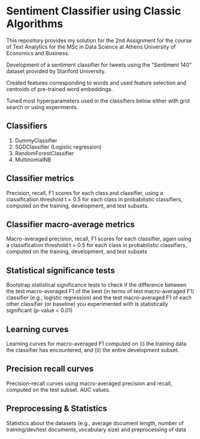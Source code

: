 # Sentiment Classifier using Classic Algorithms

This repository provides my solution for the 2nd Assignment for the course of Text Analytics for the MSc in Data Science at Athens University of Economics and Business.

Development of a sentiment classifier for tweets using the "Sentiment 140" dataset provided by Stanford University.

Created features corresponding to words and used feature selection and centroids of pre-trained word embeddings.  

Tuned most hyperparameters used in the classifiers below either with grid search or using experiments.

## Classifiers 

1. DummyClassifier
2. SGDClassifier (Logistic regression)
3. RandomForestClassifier
4. MultinomialNB

## Classifier metrics

Precision, recall, F1 scores for each class and classifier, using a classification threshold t = 0.5 for each class in probabilistic classifiers, computed on the training, development, and test subsets.

## Classifier macro-average metrics

Macro-averaged precision, recall, F1 scores for each classifier, again using a classification threshold t = 0.5 for each class in probabilistic classifiers, computed on the training, development, and test subsets

## Statistical significance tests

Bootstrap statistical significance tests to check if the difference between the test macro-averaged F1 of the best (in terms of test macro-averaged F1) classifier (e.g., logistic regression) and the test macro-averaged F1 of each other classifier (or baseline) you experimented with is statistically significant (p-value < 0.01)

## Learning curves

Learning curves for macro-averaged F1 computed on (i) the training
data the classifier has encountered, and (ii) the entire development subset.

## Precision recall curves

Precision-recall curves using macro-averaged precision and recall, computed on the test subset. AUC values.

## Preprocessing & Statistics
Statistics about the datasets (e.g., average document length, number of training/dev/test documents, vocabulary size) and preprocessing of data

